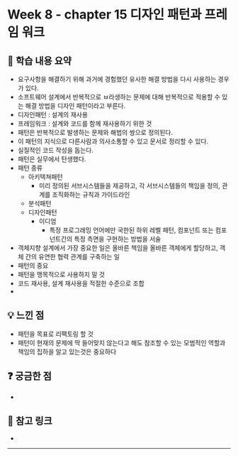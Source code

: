 # Week 8 - chapter 15 디자인 패턴과 프레임 워크

## 📌 학습 내용 요약
- 요구사항을 해결하기 위해 과거에 경험했던 유사한 해결 방법을 다시 사용하는 경우가 있다.
- 소프트웨어 설계에서 반복적으로 ㅂ라생하는 문제에 대해 반복적으로 적용할 수 있는 해결 방법을 디자인 패턴이라고 부른다.
- 디자인패턴 : 설계의 재사용
- 프레임워크 : 설계와 코드를 함께 재사용하기 위한 것
- 패턴은 반복적으로 발생하는 문제와 해법의 쌍으로 정의된다.
- 이 패턴의 지식으로 다른사람과 의사소통할 수 있고 문서로 정리할 수 있다.
- 실질적인 코드 작성을 돕는다.
- 패턴은 실무에서 탄생했다.
- 패턴 종류
  - 아키텍쳐패턴
    - 미리 정의된 서브시스템들을 제공하고, 각 서브시스템들의 책임을 정의, 관계를 조직화하는 규칙과 가이드라인
  - 분석패턴
  - 디자인패턴
    - 이디엄
       - 특정 프로그래밍 언어에만 국한된 하위 레벨 패턴, 컴포넌트 또는 컴포넌트간의 특정 측면을 구현하는 방법을 서술
 - 객체지향 설계에서 가장 중요한 일은 올바른 책임을 올바른 객체에게 할당하고, 객체 간의 유연한 협력 관계를 구축하는 일
 - 패턴의 중요
 - 패턴을 맹목적으로 사용하지 말 것
 - 코드 재사용, 설계 재사용을 적절한 수준으로 조합
 - 
 

## 💡 느낀 점
- 패턴을 목표로 리팩토링 할 것
- 패턴이 현재의 문제에 딱 들어맞지 않는다고 해도 참조할 수 있는 모범적인 역할과 책임의 집하을 알고 있는것은 중요하다

## ❓ 궁금한 점
- 

## 🔗 참고 링크
- 
****
